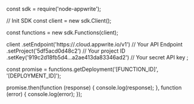const sdk = require('node-appwrite');

// Init SDK
const client = new sdk.Client();

const functions = new sdk.Functions(client);

client
    .setEndpoint('https://<REGION>.cloud.appwrite.io/v1') // Your API Endpoint
    .setProject('5df5acd0d48c2') // Your project ID
    .setKey('919c2d18fb5d4...a2ae413da83346ad2') // Your secret API key
;

const promise = functions.getDeployment('[FUNCTION_ID]', '[DEPLOYMENT_ID]');

promise.then(function (response) {
    console.log(response);
}, function (error) {
    console.log(error);
});